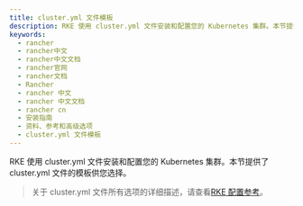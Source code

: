 ```yaml
---
title: cluster.yml 文件模板
description: RKE 使用 cluster.yml 文件安装和配置您的 Kubernetes 集群。本节提供了 cluster.yml 文件的模板供您选择。
keywords:
  - rancher
  - rancher中文
  - rancher中文文档
  - rancher官网
  - rancher文档
  - Rancher
  - rancher 中文
  - rancher 中文文档
  - rancher cn
  - 安装指南
  - 资料、参考和高级选项
  - cluster.yml 文件模板
---
```


RKE 使用 cluster.yml 文件安装和配置您的 Kubernetes 集群。本节提供了 cluster.yml 文件的模板供您选择。

> 关于 cluster.yml 文件所有选项的详细描述，请查看[RKE 配置参考](/docs/rke/config-options/_index)。
